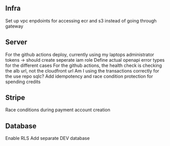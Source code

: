 ## Infra

Set up vpc enpdoints for accessing ecr and s3 instead of going through gateway

## Server

For the github actions deploy, currently using my laptops administrator tokens -> should create seperate iam role
Define actual openapi error types for the different cases
For the github actions, the health check is checking the alb url, not the cloudfront url
Am I using the transactions correctly for the use repo sqlc?
Add idempotency and race condition protection for spending credits

## Stripe

Race conditions during payment account creation

## Database

Enable RLS
Add separate DEV database
